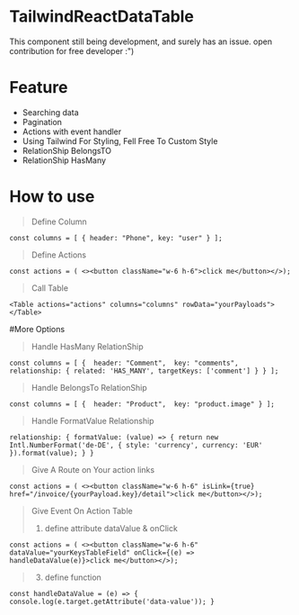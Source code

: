 # TailwindReactDataTable
This component still being development, and surely has an issue. open contribution for free developer :")
# Feature
- Searching data
- Pagination 
- Actions with event handler
- Using Tailwind For Styling, Fell Free To Custom Style
- RelationShip BelongsTO
- RelationShip HasMany

# How to use 
>Define Column
>
`const columns = [
        { header: "Phone", key: "user" }
    ];`
>Define Actions
>
   `const actions = ( <><button className="w-6 h-6">click me</button></>);`

>Call Table
>
`<Table actions="actions" columns="columns" rowData="yourPayloads"></Table>`

#More Options
>Handle HasMany RelationShip
>
`const columns = [
{ 
                        header: "Comment", 
                        key: "comments",
                        relationship: {
                                related: 'HAS_MANY',
                                targetKeys: ['comment']
                        }
                }
        ];`

>Handle BelongsTo RelationShip
>
`const columns = [
{ 
                        header: "Product", 
                        key: "product.image"
                }
        ];`
>Handle FormatValue Relationship
>
`relationship: {
                formatValue: (value) => {
                    return new Intl.NumberFormat('de-DE', { style: 'currency', currency: 'EUR' }).format(value);
                }
            }`

> Give A Route on Your action links
>
`const actions = ( <><button className="w-6 h-6" isLink={true} href="/invoice/{yourPayload.key}/detail">click me</button></>);`

> Give Event On Action Table
>1. define attribute dataValue & onClick
>   
`const actions = ( <><button className="w-6 h-6" dataValue="yourKeysTableField" onClick={(e) => handleDataValue(e)}>click me</button></>);`
>3. define function
>   
`const handleDataValue = (e) => {
    console.log(e.target.getAttribute('data-value'));
}`


